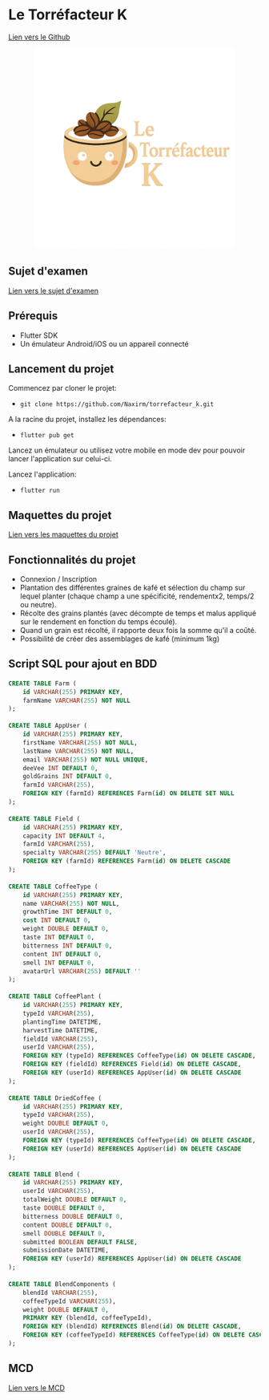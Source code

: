 # Le Torréfacteur K

[Lien vers le Github](https://github.com/Naxirm/torrefacteur_k/)

<div align="center">
  <img src="lib/assets/torrefacteur_logo.png" alt="logo_torrefacteur" title="logo_torrefacteur" width="400" height="400" />
</div>

## Sujet d'examen
[Lien vers le sujet d'examen](sujet.pdf)

## Prérequis

- Flutter SDK
- Un émulateur Android/iOS ou un appareil connecté

## Lancement du projet

Commencez par cloner le projet:
- `git clone https://github.com/Naxirm/torrefacteur_k.git`

A la racine du projet, installez les dépendances:
- `flutter pub get`

Lancez un émulateur ou utilisez votre mobile en mode dev pour pouvoir lancer l'application sur celui-ci.

Lancez l'application:
- `flutter run`

## Maquettes du projet

[Lien vers les maquettes du projet](maquettes.pdf)

## Fonctionnalités du projet
- Connexion / Inscription
- Plantation des différentes graines de kafé et sélection du champ sur lequel planter (chaque champ a une spécificité, rendementx2, temps/2 ou neutre).
- Récolte des grains plantés (avec décompte de temps et malus appliqué sur le rendement en fonction du temps écoulé).
- Quand un grain est récolté, il rapporte deux fois la somme qu'il a coûté.
- Possibilité de créer des assemblages de kafé (minimum 1kg)

## Script SQL pour ajout en BDD

```sql
CREATE TABLE Farm (
    id VARCHAR(255) PRIMARY KEY,
    farmName VARCHAR(255) NOT NULL
);

CREATE TABLE AppUser (
    id VARCHAR(255) PRIMARY KEY,
    firstName VARCHAR(255) NOT NULL,
    lastName VARCHAR(255) NOT NULL,
    email VARCHAR(255) NOT NULL UNIQUE,
    deeVee INT DEFAULT 0,
    goldGrains INT DEFAULT 0,
    farmId VARCHAR(255),
    FOREIGN KEY (farmId) REFERENCES Farm(id) ON DELETE SET NULL
);

CREATE TABLE Field (
    id VARCHAR(255) PRIMARY KEY,
    capacity INT DEFAULT 4,
    farmId VARCHAR(255),
    specialty VARCHAR(255) DEFAULT 'Neutre',
    FOREIGN KEY (farmId) REFERENCES Farm(id) ON DELETE CASCADE
);

CREATE TABLE CoffeeType (
    id VARCHAR(255) PRIMARY KEY,
    name VARCHAR(255) NOT NULL,
    growthTime INT DEFAULT 0,
    cost INT DEFAULT 0,
    weight DOUBLE DEFAULT 0,
    taste INT DEFAULT 0,
    bitterness INT DEFAULT 0,
    content INT DEFAULT 0,
    smell INT DEFAULT 0,
    avatarUrl VARCHAR(255) DEFAULT ''
);

CREATE TABLE CoffeePlant (
    id VARCHAR(255) PRIMARY KEY,
    typeId VARCHAR(255),
    plantingTime DATETIME,
    harvestTime DATETIME,
    fieldId VARCHAR(255),
    userId VARCHAR(255),
    FOREIGN KEY (typeId) REFERENCES CoffeeType(id) ON DELETE CASCADE,
    FOREIGN KEY (fieldId) REFERENCES Field(id) ON DELETE CASCADE,
    FOREIGN KEY (userId) REFERENCES AppUser(id) ON DELETE CASCADE
);

CREATE TABLE DriedCoffee (
    id VARCHAR(255) PRIMARY KEY,
    typeId VARCHAR(255),
    weight DOUBLE DEFAULT 0,
    userId VARCHAR(255),
    FOREIGN KEY (typeId) REFERENCES CoffeeType(id) ON DELETE CASCADE,
    FOREIGN KEY (userId) REFERENCES AppUser(id) ON DELETE CASCADE
);

CREATE TABLE Blend (
    id VARCHAR(255) PRIMARY KEY,
    userId VARCHAR(255),
    totalWeight DOUBLE DEFAULT 0,
    taste DOUBLE DEFAULT 0,
    bitterness DOUBLE DEFAULT 0,
    content DOUBLE DEFAULT 0,
    smell DOUBLE DEFAULT 0,
    submitted BOOLEAN DEFAULT FALSE,
    submissionDate DATETIME,
    FOREIGN KEY (userId) REFERENCES AppUser(id) ON DELETE CASCADE
);

CREATE TABLE BlendComponents (
    blendId VARCHAR(255),
    coffeeTypeId VARCHAR(255),
    weight DOUBLE DEFAULT 0,
    PRIMARY KEY (blendId, coffeeTypeId),
    FOREIGN KEY (blendId) REFERENCES Blend(id) ON DELETE CASCADE,
    FOREIGN KEY (coffeeTypeId) REFERENCES CoffeeType(id) ON DELETE CASCADE
);
```

## MCD

[Lien vers le MCD](mcd.png)
